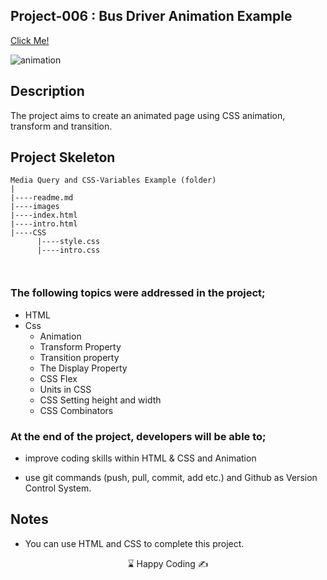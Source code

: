 ## Project-006 : Bus Driver Animation Example

[Click Me!]( https://kaplanh.github.io/busdriver/)

![animation](https://github.com/kaplanh/busdriver/assets/101884444/84b7c7cf-411e-4334-b51e-adfe83d66cc1)



## Description

The project aims to create an animated page using CSS animation, transform and transition.


## Project Skeleton

```
Media Query and CSS-Variables Example (folder)
|
|----readme.md
|----images
|----index.html
|----intro.html
|----CSS
      |----style.css
      |----intro.css



```

### The following topics were addressed in the project;

-   HTML
-   Css
    -   Animation
    -   Transform Property
    -   Transition property
    -   The Display Property
    -   CSS Flex
    -   Units in CSS
    -   CSS Setting height and width
    -   CSS Combinators


### At the end of the project, developers will be able to;

-   improve coding skills within HTML & CSS and Animation

-   use git commands (push, pull, commit, add etc.) and Github as Version Control System.

## Notes

-   You can use HTML and CSS to complete this project.

<center> ⌛ Happy Coding  ✍ </center>
